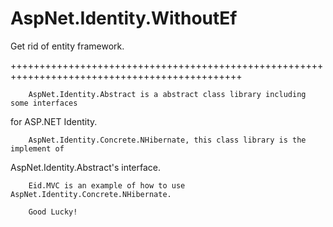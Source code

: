 AspNet.Identity.WithoutEf
=========================

Get rid of entity framework.


++++++++++++++++++++++++++++++++++++++++++++++++++++++++++++++++++++++++++++++++++++++++++++++

        AspNet.Identity.Abstract is a abstract class library including some interfaces 
for ASP.NET Identity.
        
        AspNet.Identity.Concrete.NHibernate, this class library is the implement of  
AspNet.Identity.Abstract's interface.

        Eid.MVC is an example of how to use AspNet.Identity.Concrete.NHibernate.

        Good Lucky!
